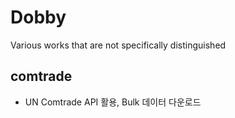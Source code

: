 # Dobby
Various works that are not specifically distinguished

## comtrade
- UN Comtrade API 활용, Bulk 데이터 다운로드
